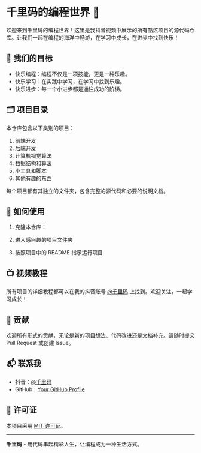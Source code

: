 # 千里码的编程世界 🚀
欢迎来到千里码的编程世界！这里是我抖音视频中展示的所有酷炫项目的源代码仓库。让我们一起在编程的海洋中畅游，在学习中成长，在进步中找到快乐！

## 🎯 我们的目标

- 快乐编程：编程不仅是一项技能，更是一种乐趣。
- 快乐学习：在实践中学习，在学习中找到乐趣。
- 快乐进步：每一个小进步都是通往成功的阶梯。

## 🗂️ 项目目录

本仓库包含以下类别的项目：

1. 前端开发
2. 后端开发
3. 计算机视觉算法
4. 数据结构和算法
5. 小工具和脚本
6. 其他有趣的东西

每个项目都有其独立的文件夹，包含完整的源代码和必要的说明文档。

## 🚀 如何使用

1. 克隆本仓库：

2. 进入感兴趣的项目文件夹
3. 按照项目中的 README 指示运行项目

## 📺 视频教程

所有项目的详细教程都可以在我的抖音账号 [@千里码](https://v.douyin.com/i67mskx7/) 上找到。欢迎关注，一起学习成长！

## 🤝 贡献

欢迎所有形式的贡献，无论是新的项目想法、代码改进还是文档补充。请随时提交 Pull Request 或创建 Issue。

## 📬 联系我

- 抖音：[@千里码](https://v.douyin.com/i67mskx7/)
- GitHub：[Your GitHub Profile](https://github.com/ld909/great_dreams)

## 📄 许可证

本项目采用 [MIT 许可证](LICENSE)。

---

**千里码** - 用代码串起精彩人生，让编程成为一种生活方式。